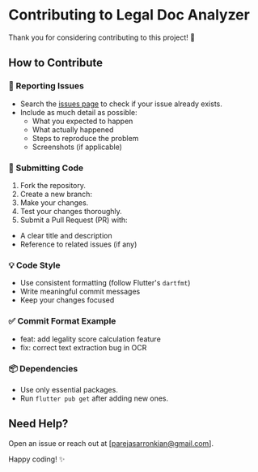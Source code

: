 # Contributing to Legal Doc Analyzer

Thank you for considering contributing to this project! 🎉

## How to Contribute

### 🐛 Reporting Issues
- Search the [issues page](https://github.com/team-gdg-hau/Gemini-w-Flutter/issues) to check if your issue already exists.
- Include as much detail as possible:
    - What you expected to happen
    - What actually happened
    - Steps to reproduce the problem
    - Screenshots (if applicable)

### 🧪 Submitting Code
1. Fork the repository.
2. Create a new branch:
3. Make your changes.
4. Test your changes thoroughly.
5. Submit a Pull Request (PR) with:
- A clear title and description
- Reference to related issues (if any)

### 💡 Code Style
- Use consistent formatting (follow Flutter's `dartfmt`)
- Write meaningful commit messages
- Keep your changes focused

### ✅ Commit Format Example
- feat: add legality score calculation feature
- fix: correct text extraction bug in OCR
### 📦 Dependencies
- Use only essential packages.
- Run `flutter pub get` after adding new ones.

## Need Help?
Open an issue or reach out at [parejasarronkian@gmail.com].

Happy coding! ✨
